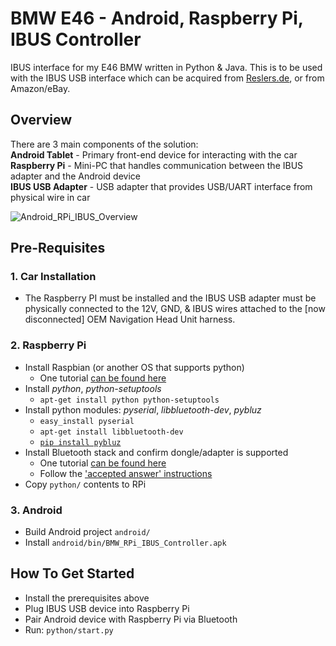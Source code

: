 BMW E46 - Android, Raspberry Pi, IBUS Controller
=====

IBUS interface for my E46 BMW written in Python & Java. This is to be used with the IBUS USB interface which can be acquired from [Reslers.de](http://www.reslers.de/IBUS/), or from Amazon/eBay.

## Overview
There are 3 main components of the solution:<br />
**Android Tablet** - Primary front-end device for interacting with the car<br />
**Raspberry Pi** - Mini-PC that handles communication between the IBUS adapter and the Android device<br />
**IBUS USB Adapter** - USB adapter that provides USB/UART interface from physical wire in car<br />

![Android_RPi_IBUS_Overview](http://trentseed.com/img/projects/bmw_raspberrypi_android_ibus_overview_v2.jpg)

## Pre-Requisites
### 1. Car Installation
* The Raspberry PI must be installed and the IBUS USB adapter must be physically connected to the 12V, GND, & IBUS wires attached to the [now disconnected] OEM Navigation Head Unit harness.

### 2. Raspberry Pi
* Install Raspbian (or another OS that supports python)
    * One tutorial [can be found here](http://computers.tutsplus.com/articles/how-to-flash-an-sd-card-for-raspberry-pi--mac-53600)
* Install *python*, *python-setuptools*
	* `apt-get install python python-setuptools`
* Install python modules: *pyserial*, *libbluetooth-dev*, *pybluz*
	* `easy_install pyserial`
	* `apt-get install libbluetooth-dev`
	* [`pip install pybluz`](https://code.google.com/p/pybluez/wiki/Documentation)
* Install Bluetooth stack and confirm dongle/adapter is supported
    * One tutorial [can be found here](http://plugable.com/2013/12/10/using-the-plugable-usb-bt4le-bluetooth-adapter-with-the-raspberry-pi)
    * Follow the ['accepted answer' instructions](http://stackoverflow.com/questions/14618277/rfcomm-without-pairing-using-pybluez-on-debian/14827036#14827036)
* Copy `python/` contents to RPi

### 3. Android
* Build Android project `android/`
* Install `android/bin/BMW_RPi_IBUS_Controller.apk`

## How To Get Started
* Install the prerequisites above
* Plug IBUS USB device into Raspberry Pi
* Pair Android device with Raspberry Pi via Bluetooth
* Run: `python/start.py`
